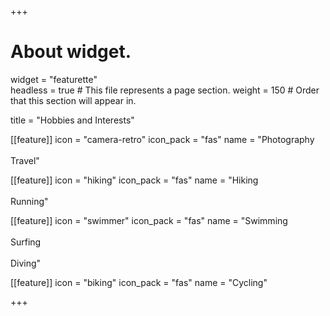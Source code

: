 +++
# About widget.
widget = "featurette"  
headless = true  # This file represents a page section.
weight = 150  # Order that this section will appear in.

title = "Hobbies and Interests"

[[feature]]
icon = "camera-retro"
icon_pack = "fas"
name = "Photography<br/><br/>Travel"

[[feature]]
icon = "hiking"
icon_pack = "fas"
name = "Hiking</br></br>Running"

[[feature]]
icon = "swimmer"
icon_pack = "fas"
name = "Swimming<br/><br/>Surfing<br/><br/>Diving"

[[feature]]
icon = "biking"
icon_pack = "fas"
name = "Cycling" 

+++
